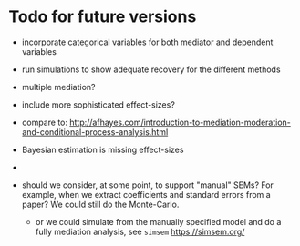 # Todo for future versions

- incorporate categorical variables for both mediator and dependent variables
- run simulations to show adequate recovery for the different methods
- multiple mediation?
- include more sophisticated effect-sizes?

- compare to: http://afhayes.com/introduction-to-mediation-moderation-and-conditional-process-analysis.html

- Bayesian estimation is missing effect-sizes
- 


- should we consider, at some point, to support "manual" SEMs? For example, when we
  extract coefficients and standard errors from a paper? We could still do the
  Monte-Carlo.
  - or we could simulate from the manually specified model and do a fully mediation analysis,
    see `simsem` https://simsem.org/
